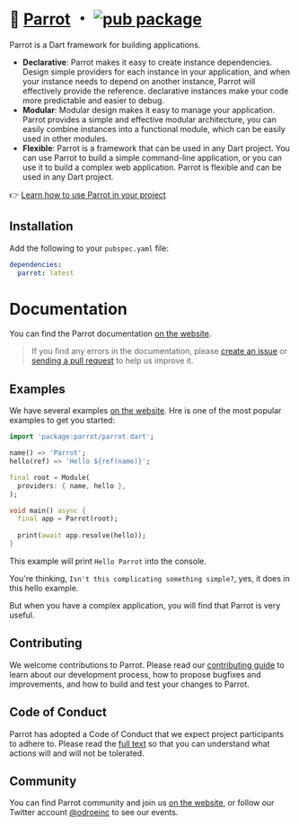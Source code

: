 # 🦜 [Parrot](https://parrot.odroe.com) ・ [![pub package](https://img.shields.io/pub/v/parrot.svg)](https://pub.dev/packages/parrot)

Parrot is a Dart framework for building applications.

- **Declarative**: Parrot makes it easy to create instance dependencies. Design simple providers for each instance in your application, and when your instance needs to depend on another instance, Parrot will effectively provide the reference. declarative instances make your code more predictable and easier to debug.
- **Modular**: Modular design makes it easy to manage your application. Parrot provides a simple and effective modular architecture, you can easily combine instances into a functional module, which can be easily used in other modules.
- **Flexible**: Parrot is a framework that can be used in any Dart project. You can use Parrot to build a simple command-line application, or you can use it to build a complex web application. Parrot is flexible and can be used in any Dart project.

👉 [Learn how to use Parrot in your project](https://parrot.odroe.com/getting-started)

## Installation

Add the following to your `pubspec.yaml` file:

```yaml
dependencies:
  parrot: latest
```

# Documentation

You can find the Parrot documentation [on the website](https://parrot.odroe.com).

> If you find any errors in the documentation, please [create an issue](https://github.com/odroe/parrot/issues/new) or [sending a pull request](https://github.com/odroe/parrot/pulls) to help us improve it.

## Examples

We have several examples [on the website](https://parrot.odroe.com/examples). Hre is one of the most popular examples to get you started:

```dart
import 'package:parrot/parrot.dart';

name() => 'Parrot';
hello(ref) => 'Hello ${ref(name)}';

final root = Module(
  providers: { name, hello },
);

void main() async {
  final app = Parrot(root);
  
  print(await app.resolve(hello));
}
```

This example will print `Hello Parrot` into the console.

You're thinking, `Isn't this complicating something simple?`, yes, it does in this hello example.

But when you have a complex application, you will find that Parrot is very useful. 

## Contributing

We welcome contributions to Parrot. Please read our [contributing guide](contributing.md) to learn about our development process, how to propose bugfixes and improvements, and how to build and test your changes to Parrot.

## Code of Conduct

Parrot has adopted a Code of Conduct that we expect project participants to adhere to. Please read the [full text](code_of_conduct.md) so that you can understand what actions will and will not be tolerated.

## Community

You can find Parrot community and join us [on the website](https://parrot.odroe.com/community), or follow our Twitter account [@odroeinc](https://twitter.com/odroeinc) to see our events.
